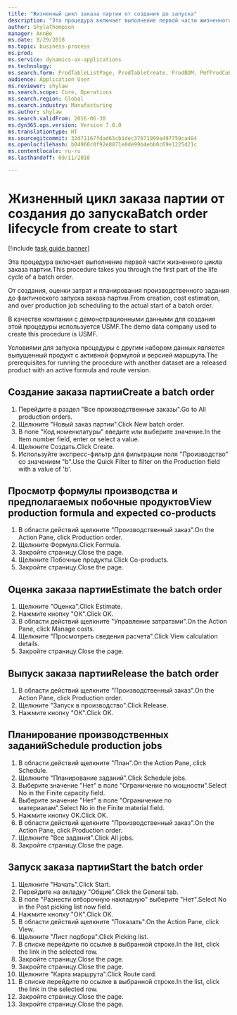 ```yaml
--- 
title: "Жизненный цикл заказа партии от создания до запуска"
description: "Эта процедура включает выполнение первой части жизненного цикла заказа партии."
author: ShylaThompson
manager: AnnBe
ms.date: 8/29/2018
ms.topic: business-process
ms.prod: 
ms.service: dynamics-ax-applications
ms.technology: 
ms.search.form: ProdTableListPage, ProdTableCreate, ProdBOM, PmfProdCoBy, ProdParmCostEstimation, ProdCalcTrans, ProdParmRelease, ProdSchedule, ProdRouteJob, ProdParmStartUp, ProdJournalTransBOM, ProdJournalTransRoute
audience: Application User
ms.reviewer: shylaw
ms.search.scope: Core, Operations
ms.search.region: Global
ms.search.industry: Manufacturing
ms.author: shylaw
ms.search.validFrom: 2016-06-30
ms.dyn365.ops.version: Version 7.0.0
ms.translationtype: HT
ms.sourcegitcommit: 32d71167fdad65cb1dec37671999a497759ca484
ms.openlocfilehash: b04960c0f92e8871e0de99b4ebb0c69e1225d21c
ms.contentlocale: ru-ru
ms.lasthandoff: 09/11/2018

---
```

# <a name="batch-order-lifecycle-from-create-to-start"></a><span data-ttu-id="6ee1d-103">Жизненный цикл заказа партии от создания до запуска</span><span class="sxs-lookup"><span data-stu-id="6ee1d-103">Batch order lifecycle from create to start</span></span>

[!include [task guide banner](../../includes/task-guide-banner.md)]

<span data-ttu-id="6ee1d-104">Эта процедура включает выполнение первой части жизненного цикла заказа партии.</span><span class="sxs-lookup"><span data-stu-id="6ee1d-104">This procedure takes you through the first part of the life cycle of a batch order.</span></span>

<span data-ttu-id="6ee1d-105">От создания, оценки затрат и планирования производственного задания до фактического запуска заказа партии.</span><span class="sxs-lookup"><span data-stu-id="6ee1d-105">From creation, cost estimation, and over production job scheduling to the actual start of a batch order.</span></span>



<span data-ttu-id="6ee1d-106">В качестве компании с демонстрационными данными для создания этой процедуры используется USMF.</span><span class="sxs-lookup"><span data-stu-id="6ee1d-106">The demo data company used to create this procedure is USMF.</span></span> 



<span data-ttu-id="6ee1d-107">Условиями для запуска процедуры с другим набором данных является выпущенный продукт с активной формулой и версией маршрута.</span><span class="sxs-lookup"><span data-stu-id="6ee1d-107">The prerequisites for running the procedure with another dataset are a released product with an active formula and route version.</span></span>


## <a name="create-a-batch-order"></a><span data-ttu-id="6ee1d-108">Создание заказа партии</span><span class="sxs-lookup"><span data-stu-id="6ee1d-108">Create a batch order</span></span>
1. <span data-ttu-id="6ee1d-109">Перейдите в раздел "Все производственные заказы".</span><span class="sxs-lookup"><span data-stu-id="6ee1d-109">Go to All production orders.</span></span>
2. <span data-ttu-id="6ee1d-110">Щелкните "Новый заказ партии".</span><span class="sxs-lookup"><span data-stu-id="6ee1d-110">Click New batch order.</span></span>
3. <span data-ttu-id="6ee1d-111">В поле "Код номенклатуры" введите или выберите значение.</span><span class="sxs-lookup"><span data-stu-id="6ee1d-111">In the Item number field, enter or select a value.</span></span>
4. <span data-ttu-id="6ee1d-112">Щелкните Создать.</span><span class="sxs-lookup"><span data-stu-id="6ee1d-112">Click Create.</span></span>
5. <span data-ttu-id="6ee1d-113">Используйте экспресс-фильтр для фильтрации поля "Производство" со значением "b".</span><span class="sxs-lookup"><span data-stu-id="6ee1d-113">Use the Quick Filter to filter on the Production field with a value of 'b'.</span></span>

## <a name="view-production-formula-and-expected-co-products"></a><span data-ttu-id="6ee1d-114">Просмотр формулы производства и предполагаемых побочные продуктов</span><span class="sxs-lookup"><span data-stu-id="6ee1d-114">View production formula and expected co-products</span></span>
1. <span data-ttu-id="6ee1d-115">В области действий щелкните "Производственный заказ".</span><span class="sxs-lookup"><span data-stu-id="6ee1d-115">On the Action Pane, click Production order.</span></span>
2. <span data-ttu-id="6ee1d-116">Щелкните Формула.</span><span class="sxs-lookup"><span data-stu-id="6ee1d-116">Click Formula.</span></span>
3. <span data-ttu-id="6ee1d-117">Закройте страницу.</span><span class="sxs-lookup"><span data-stu-id="6ee1d-117">Close the page.</span></span>
4. <span data-ttu-id="6ee1d-118">Щелкните Побочные продукты.</span><span class="sxs-lookup"><span data-stu-id="6ee1d-118">Click Co-products.</span></span>
5. <span data-ttu-id="6ee1d-119">Закройте страницу.</span><span class="sxs-lookup"><span data-stu-id="6ee1d-119">Close the page.</span></span>

## <a name="estimate-the-batch-order"></a><span data-ttu-id="6ee1d-120">Оценка заказа партии</span><span class="sxs-lookup"><span data-stu-id="6ee1d-120">Estimate the batch order</span></span>
1. <span data-ttu-id="6ee1d-121">Щелкните "Оценка".</span><span class="sxs-lookup"><span data-stu-id="6ee1d-121">Click Estimate.</span></span>
2. <span data-ttu-id="6ee1d-122">Нажмите кнопку "OК".</span><span class="sxs-lookup"><span data-stu-id="6ee1d-122">Click OK.</span></span>
3. <span data-ttu-id="6ee1d-123">В области действий щелкните "Управление затратами".</span><span class="sxs-lookup"><span data-stu-id="6ee1d-123">On the Action Pane, click Manage costs.</span></span>
4. <span data-ttu-id="6ee1d-124">Щелкните "Просмотреть сведения расчета".</span><span class="sxs-lookup"><span data-stu-id="6ee1d-124">Click View calculation details.</span></span>
5. <span data-ttu-id="6ee1d-125">Закройте страницу.</span><span class="sxs-lookup"><span data-stu-id="6ee1d-125">Close the page.</span></span>

## <a name="release-the-batch-order"></a><span data-ttu-id="6ee1d-126">Выпуск заказа партии</span><span class="sxs-lookup"><span data-stu-id="6ee1d-126">Release the batch order</span></span>
1. <span data-ttu-id="6ee1d-127">В области действий щелкните "Производственный заказ".</span><span class="sxs-lookup"><span data-stu-id="6ee1d-127">On the Action Pane, click Production order.</span></span>
2. <span data-ttu-id="6ee1d-128">Щелкните "Запуск в производство".</span><span class="sxs-lookup"><span data-stu-id="6ee1d-128">Click Release.</span></span>
3. <span data-ttu-id="6ee1d-129">Нажмите кнопку "OК".</span><span class="sxs-lookup"><span data-stu-id="6ee1d-129">Click OK.</span></span>

## <a name="schedule-production-jobs"></a><span data-ttu-id="6ee1d-130">Планирование производственных заданий</span><span class="sxs-lookup"><span data-stu-id="6ee1d-130">Schedule production jobs</span></span>
1. <span data-ttu-id="6ee1d-131">В области действий щелкните "План".</span><span class="sxs-lookup"><span data-stu-id="6ee1d-131">On the Action Pane, click Schedule.</span></span>
2. <span data-ttu-id="6ee1d-132">Щелкните "Планирование заданий".</span><span class="sxs-lookup"><span data-stu-id="6ee1d-132">Click Schedule jobs.</span></span>
3. <span data-ttu-id="6ee1d-133">Выберите значение "Нет" в поле "Ограничение по мощности".</span><span class="sxs-lookup"><span data-stu-id="6ee1d-133">Select No in the Finite capacity field.</span></span>
4. <span data-ttu-id="6ee1d-134">Выберите значение "Нет" в поле "Ограничение по материалам".</span><span class="sxs-lookup"><span data-stu-id="6ee1d-134">Select No in the Finite material field.</span></span>
5. <span data-ttu-id="6ee1d-135">Нажмите кнопку OK.</span><span class="sxs-lookup"><span data-stu-id="6ee1d-135">Click OK.</span></span>
6. <span data-ttu-id="6ee1d-136">В области действий щелкните "Производственный заказ".</span><span class="sxs-lookup"><span data-stu-id="6ee1d-136">On the Action Pane, click Production order.</span></span>
7. <span data-ttu-id="6ee1d-137">Щелкните "Все задания".</span><span class="sxs-lookup"><span data-stu-id="6ee1d-137">Click All jobs.</span></span>
8. <span data-ttu-id="6ee1d-138">Закройте страницу.</span><span class="sxs-lookup"><span data-stu-id="6ee1d-138">Close the page.</span></span>

## <a name="start-the-batch-order"></a><span data-ttu-id="6ee1d-139">Запуск заказа партии</span><span class="sxs-lookup"><span data-stu-id="6ee1d-139">Start the batch order</span></span>
1. <span data-ttu-id="6ee1d-140">Щелкните "Начать".</span><span class="sxs-lookup"><span data-stu-id="6ee1d-140">Click Start.</span></span>
2. <span data-ttu-id="6ee1d-141">Перейдите на вкладку "Общие".</span><span class="sxs-lookup"><span data-stu-id="6ee1d-141">Click the General tab.</span></span>
3. <span data-ttu-id="6ee1d-142">В поле "Разнести отборочную накладную" выберите "Нет".</span><span class="sxs-lookup"><span data-stu-id="6ee1d-142">Select No in the Post picking list now field.</span></span>
4. <span data-ttu-id="6ee1d-143">Нажмите кнопку "OК".</span><span class="sxs-lookup"><span data-stu-id="6ee1d-143">Click OK.</span></span>
5. <span data-ttu-id="6ee1d-144">В области действий щелкните "Показать".</span><span class="sxs-lookup"><span data-stu-id="6ee1d-144">On the Action Pane, click View.</span></span>
6. <span data-ttu-id="6ee1d-145">Щелкните "Лист подбора".</span><span class="sxs-lookup"><span data-stu-id="6ee1d-145">Click Picking list.</span></span>
7. <span data-ttu-id="6ee1d-146">В списке перейдите по ссылке в выбранной строке.</span><span class="sxs-lookup"><span data-stu-id="6ee1d-146">In the list, click the link in the selected row.</span></span>
8. <span data-ttu-id="6ee1d-147">Закройте страницу.</span><span class="sxs-lookup"><span data-stu-id="6ee1d-147">Close the page.</span></span>
9. <span data-ttu-id="6ee1d-148">Закройте страницу.</span><span class="sxs-lookup"><span data-stu-id="6ee1d-148">Close the page.</span></span>
10. <span data-ttu-id="6ee1d-149">Щелкните "Карта маршрута".</span><span class="sxs-lookup"><span data-stu-id="6ee1d-149">Click Route card.</span></span>
11. <span data-ttu-id="6ee1d-150">В списке перейдите по ссылке в выбранной строке.</span><span class="sxs-lookup"><span data-stu-id="6ee1d-150">In the list, click the link in the selected row.</span></span>
12. <span data-ttu-id="6ee1d-151">Закройте страницу.</span><span class="sxs-lookup"><span data-stu-id="6ee1d-151">Close the page.</span></span>
13. <span data-ttu-id="6ee1d-152">Закройте страницу.</span><span class="sxs-lookup"><span data-stu-id="6ee1d-152">Close the page.</span></span>


